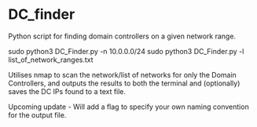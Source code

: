 # DC_finder
Python script for finding domain controllers on a given network range.

sudo python3 DC_Finder.py -n 10.0.0.0/24
sudo python3 DC_Finder.py -l list_of_network_ranges.txt

Utilises nmap to scan the network/list of networks for only the Domain Controllers, and outputs the results to both the terminal and (optionally) saves the DC IPs found to a text file. 

Upcoming update - Will add a flag to specify your own naming convention for the output file.
